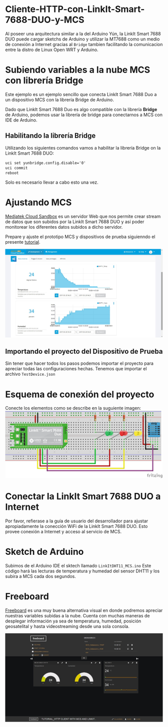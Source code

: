 # Cliente-HTTP-con-LinkIt-Smart-7688-DUO-y-MCS

Al poseer una arquitectura similar a la del Arduino Yún, la LinkIt Smart 7688 DUO puede cargar sketchs de Arduino y utilizar la MT7688 como un medio de conexión a Internet gracias al `Bridge` tambien facilitando la comunicacion entre la distro de Linux Open WRT y Arduino.

# Subiendo variables a la nube MCS con librería Bridge

Este ejemplo es un ejemplo sencillo que conecta LinkIt Smart 7688 Duo a un dispositivo MCS con la librería Bridge de Arduino.

Dado que LinkIt Smart 7688 Duo es algo compatible con la librería **Bridge** de Arduino, podemos usar la librería de bridge para conectarnos a MCS con IDE de Arduino.

## Habilitando la librería Bridge

Utilizando los siguientes comandos vamos a habilitar la librería Bridge on la LinkIt Smart 7688 DUO:

```
uci set yunbridge.config.disable='0'
uci commit
reboot
```
Solo es necesario llevar a cabo esto una vez. 

# Ajustando MCS

[Mediatek Cloud Sandbox](https://mcs.mediatek.com/) es un servidor Web que nos permite crear stream de datos que son subidos por la LinkIt Smart 7688 DUO y así poder monitorear los diferentes datos subidos a dicho servidor. 

Prepare y ajuste el prototipo MCS y dispositivos de prueba siguienndo el presente [tutorial](https://mcs.mediatek.com/resources/latest/tutorial).

![Mediatek Cloud Sandbox](https://raw.githubusercontent.com/SETISAEDU/Cliente-HTTP-con-LinkIt-Smart-7688-DUO-y-MCS/master/Mediatek%20Cloud%20Sandbox.jpg)

## Importando el proyecto del Dispositivo de Prueba

Sin tener que hacer todos los pasos podemos importar el proyecto para apreciar todas las configuraciones hechas. Tenemos que importar el archivo `TestDevice.json`

# Esquema de conexión del proyecto

Conecte los elementos como se describe en la suguiente imagen:
![LinkIt Smart 7688 DUO y DHT11](https://raw.githubusercontent.com/SETISAEDU/Cliente-HTTP-con-LinkIt-Smart-7688-DUO-y-MCS/master/Diagrama_LinkIt_Parte%20III.png)

# Conectar la LinkIt Smart 7688 DUO a Internet

Por favor, refierase a la guía de usuario del desarrollador para ajustar apropiadamente la conección WiFi de la LinkIt Smart 7688 DUO. Esto provee conexión a Internet y acceso al servicio de MCS.

# Sketch de Arduino

Subimos de el Arduino IDE el sktech llamado `LinkItDHT11_MCS.ino` Este código hará las lecturas de temperatura y humedad del sensor DHT11 y los subira a MCS cada dos segundos.

# Freeboard
[Freeboard](https://freeboard.io/) es una muy buena alternativa visual en donde podremos apreciar nuestras variables subidas a la nube. Cuenta con muchas maneras de desplegar información ya sea de temperatura, humedad, posición geosatelital y hasta videostreaming desde una sola consola. 

![Proyecto en Freeboard](https://raw.githubusercontent.com/SETISAEDU/Cliente-HTTP-con-LinkIt-Smart-7688-DUO-y-MCS/master/Freeboard.jpg)
